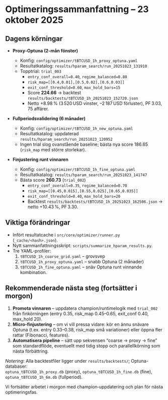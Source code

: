 # Optimeringssammanfattning – 23 oktober 2025

## Dagens körningar

- **Proxy‑Optuna (2-mån fönster)**

  - Konfig: `config/optimizer/tBTCUSD_1h_proxy_optuna.yaml`
  - Resultatkatalog: `results/hparam_search/run_20251023_131910`
  - Topptrial: `trial_003`
    - `entry_conf_overall=0.40`, `regime_balanced=0.80`
    - `risk_map=[[0.4,0.01],[0.5,0.02],[0.6,0.03]]`
    - `exit_conf_threshold=0.60`, `max_hold_bars=15`
    - Score **224.66** → backtest `results/backtests/tBTCUSD_1h_20251023_152720.json`
    - Netto +8.98 % (3 520 USD vinster, –2 187 USD förluster), PF 3.03, 75 affärer.

- **Fullperiodsvalidering (6 månader)**

  - Konfig: `config/optimizer/tBTCUSD_1h_new_optuna.yaml`
  - Resultatkatalog: uppdaterad `results/hparam_search/run_20251023_120952`
  - Ingen trial slog ovanstående baseline; bästa nya score 186.65 (`risk_map` med större storlekar).

- **Finjustering runt vinnaren**
  - Konfig: `config/optimizer/tBTCUSD_1h_fine_optuna.yaml`
  - Resultatkatalog: `results/hparam_search/run_20251023_141747`
  - Bästa score **260.73** (`trial_002`)
    - `entry_conf_overall=0.35`, `regime_balanced=0.70`
    - `risk_map=[[0.45,0.015],[0.55,0.025],[0.65,0.035]]`
    - `exit_conf_threshold=0.40`, `max_hold_bars=20`
    - Backtest `results/backtests/tBTCUSD_1h_20251023_162506.json` → netto +10.43 %, PF 3.30.

## Viktiga förändringar

- Infört resultatcache i `src/core/optimizer/runner.py` (`_cache/<hash>.json`).
- Nytt sammanfattningsskript: `scripts/summarize_hparam_results.py`.
- Tre YAML-profiler:
  1. `tBTCUSD_1h_coarse_grid.yaml` – grovsvep
  2. `tBTCUSD_1h_proxy_optuna.yaml` – snabb Optuna (2 månader)
  3. `tBTCUSD_1h_fine_optuna.yaml` – snäv Optuna runt vinnande kombination.

## Rekommenderade nästa steg (fortsätter i morgon)

1. **Promota vinnaren** – uppdatera champion/runtimelogik med `trial_002` från finkörningen (entry 0.35, risk_map 0.45–0.65, exit_conf 0.40, max_hold 20).
2. **Micro‑finjustering** – om vi vill pressa vidare: kör en ännu snävare Optuna (t.ex. entry 0.33–0.38, risk_map små variationer) eller öppna fler rattar (Fibonacci, features).
3. **Automatisera pipeline** – sätt upp sekvensen “coarse → proxy → fine” som standardflöde, eventuellt med tidig stopp och parallellkörning som nästa förbättring.

_Notering_: Alla backtestfiler ligger under `results/backtests/`; Optuna-databaser:  
`optuna_tBTCUSD_1h_proxy.db` (proxy), `optuna_tBTCUSD_1h_fine.db` (fine), `optuna_tBTCUSD_1h_6m.db` (fullperiod).

Vi fortsätter arbetet i morgon med champion‑uppdatering och plan för nästa optimeringsfas.
